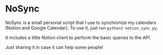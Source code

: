 # NoSync

NoSync is a small personal script that I use to synchronize my calendars (Notion and Google Calendar).
To use it, just run `python3 notion_sync.py`.

It includes a little Notion client to perform the basic queries to the API.

Just sharing it in case it can help some people!

